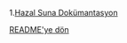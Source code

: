 1.[Hazal Suna Dokümantasyon](https://hazalsuna.gitbook.io/hazal-suna-dokuemantasyon/)

[README'ye dön](../README.md) 